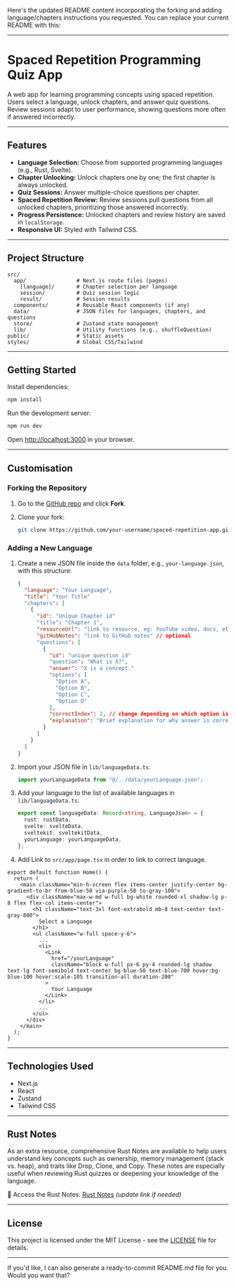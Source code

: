 Here's the updated README content incorporating the forking and adding language/chapters instructions you requested. You can replace your current README with this:

---

# Spaced Repetition Programming Quiz App

A web app for learning programming concepts using spaced repetition.
Users select a language, unlock chapters, and answer quiz questions.
Review sessions adapt to user performance, showing questions more often if answered incorrectly.

---

## Features

- **Language Selection:** Choose from supported programming languages (e.g., Rust, Svelte).
- **Chapter Unlocking:** Unlock chapters one by one; the first chapter is always unlocked.
- **Quiz Sessions:** Answer multiple-choice questions per chapter.
- **Spaced Repetition Review:** Review sessions pull questions from all unlocked chapters, prioritizing those answered incorrectly.
- **Progress Persistence:** Unlocked chapters and review history are saved in `localStorage`.
- **Responsive UI:** Styled with Tailwind CSS.

---

## Project Structure

```
src/
  app/                # Next.js route files (pages)
    [language]/       # Chapter selection per language
    session/          # Quiz session logic
    result/           # Session results
  components/         # Reusable React components (if any)
  data/               # JSON files for languages, chapters, and questions
  store/              # Zustand state management
  lib/                # Utility functions (e.g., shuffleQuestion)
public/               # Static assets
styles/               # Global CSS/Tailwind
```

---

## Getting Started

Install dependencies:

```bash
npm install
```

Run the development server:

```bash
npm run dev
```

Open [http://localhost:3000](http://localhost:3000) in your browser.

---

## Customisation

### Forking the Repository

1. Go to the [GitHub repo](https://github.com/grmbyrn/spaced-repetition-app) and click **Fork**.
2. Clone your fork:

   ```bash
   git clone https://github.com/your-username/spaced-repetition-app.git
   ```

### Adding a New Language

1. Create a new JSON file inside the `data` folder, e.g., `your-language.json`, with this structure:

   ```json
   {
     "language": "Your Language",
     "title": "Your Title"
     "chapters": [
       {
         "id": "Unique Chapter id"
         "title": "Chapter 1",
         "resourceUrl": "link to resource, eg: YouTube video, docs, etc..." // optional,
         "gitHubNotes": "link to GitHub notes" // optional
         "questions": [
           {
             "id": "unique question id"
             "question": "What is X?",
             "answer": "X is a concept."
             "options": [
               "Option A",
               "Option B",
               "Option C",
               "Option D"
             ],
             "correctIndex": 1, // change depending on which option is correct
             "explanation": "Brief explanation for why answer is correct"
           }
         ]
       }
     ]
   }
   ```

2. Import your JSON file in `lib/languageData.ts`:

   ```typescript
   import yourLanguageData from "@/../data/yourLanguage.json";
   ```

3. Add your language to the list of available languages in `lib/languageData.ts`:

   ```typescript
   export const languageData: Record<string, LanguageJson> = {
     rust: rustData,
     svelte: svelteData,
     sveltekit: sveltekitData,
     yourLanguage: yourLanguageData,
   };
   ```

4. Add Link to `src/app/page.tsx` in order to link to correct language.

```
export default function Home() {
  return (
    <main className="min-h-screen flex items-center justify-center bg-gradient-to-br from-blue-50 via-purple-50 to-gray-100">
      <div className="max-w-md w-full bg-white rounded-xl shadow-lg p-8 flex flex-col items-center">
        <h1 className="text-3xl font-extrabold mb-8 text-center text-gray-800">
          Select a Language
        </h1>
        <ul className="w-full space-y-6">
          ...
          <li>
            <Link
              href="/yourLanguage"
              className="block w-full px-6 py-4 rounded-lg shadow text-lg font-semibold text-center bg-blue-50 text-blue-700 hover:bg-blue-100 hover:scale-105 transition-all duration-200"
            >
              Your Language
            </Link>
          </li>
          ...
        </ul>
      </div>
    </main>
  );
}
```

---

## Technologies Used

- Next.js
- React
- Zustand
- Tailwind CSS

---

## Rust Notes

As an extra resource, comprehensive Rust Notes are available to help users understand key concepts such as ownership, memory management (stack vs. heap), and traits like Drop, Clone, and Copy. These notes are especially useful when reviewing Rust quizzes or deepening your knowledge of the language.

📘 Access the Rust Notes: [Rust Notes](https://github.com/grmbyrn/rust-notes) _(update link if needed)_

---

## License

This project is licensed under the MIT License - see the [LICENSE](LICENSE) file for details.

---

If you'd like, I can also generate a ready-to-commit README.md file for you. Would you want that?

